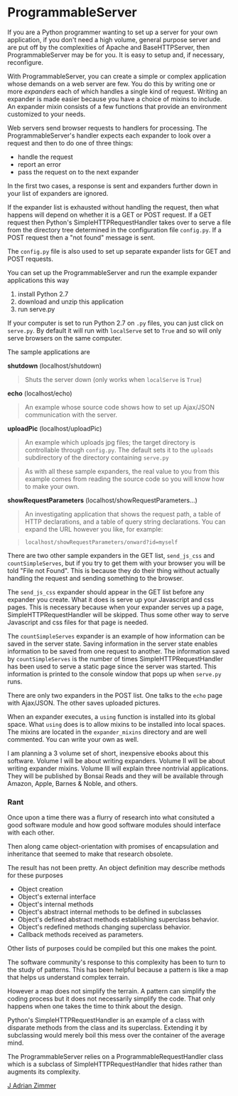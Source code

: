 # ProgrammableServer

If you are a Python programmer wanting to set up a server for your
own application,  if you don't need a high volume, general purpose
server and are put off by the complexities of Apache and
BaseHTTPServer, then ProgrammableServer may be for you.  It is easy
to setup and, if necessary, reconfigure.

With ProgrammableServer, you can create a simple or complex
application whose demands on a web server are few.  You do this by
writing one or more *expanders* each of which handles a single kind
of request.  Writing an expander is made easier because you have a
choice of mixins to include.  An expander mixin consists of a few
functions that provide an environment customized to your needs.

Web servers send browser requests to handlers for processing.  The
ProgrammableServer's handler expects each expander to look over
a request and then to do one of three things:

- handle the request
- report an error
- pass the request on to the next expander

In the first two cases, a response is sent and expanders further
down in your list of expanders are ignored.

If the expander list is exhausted without handling the request, then
what happens will depend on whether it is a GET or POST request.  If a
GET request then Python's SimpleHTTPRequestHandler takes over to
serve a file from the directory tree determined in the configuration
file `config.py`.  If a POST request then a "not found" message is
sent.

The `config.py` file is also used to set up separate expander lists
for GET and POST requests.

You can set up the ProgrammableServer and run the example expander
applications this way

1. install Python 2.7
2. download and unzip this application
3. run serve.py 

If your computer is set to run Python 2.7 on `.py` files, you can
just click on `serve.py`.  By default it will run with `localServe` set to
`True` and so will only serve browsers on the same computer.

The sample applications are

**shutdown** (localhost/shutdown)

> Shuts the server down (only works when `localServe` is `True`)

**echo** (localhost/echo)

> An example whose source code shows how to set up
> Ajax/JSON communication with the server.  

**uploadPic** (localhost/uploadPic)

> An example which uploads jpg files;  the target directory is
> controllable through `config.py`.  The default sets it  to the
> `uploads` subdirectory of the directory containing `serve.py` 

> As with all these sample expanders, the real value to you from
this example comes
> from reading the source code so you will know how to make your
> own.

**showRequestParameters** (localhost/showRequestParameters...)

> An investigating application that shows the request path, a table of HTTP declarations, and a table
> of query string declarations.  You can expand the URL however you
> like, for example:  

> `localhost/showRequestParameters/onward?id=myself`

There are two other sample expanders in the GET list, `send_js_css` and
`countSimpleServes`, but if you try to get them with your browser you
will be told "File not Found".   This is because they do their thing
without actually handling the request and sending something to the
browser.

The `send_js_css` expander should appear in the GET list before any
expander you create.  What it does is serve up your Javascript and
css pages.  This is necessary because when your expander serves up a
page, SimpleHTTPRequestHandler will be skipped.  Thus some other
way to serve Javascript and css files for that page is needed.

The `countSimpleServes` expander is an example of how information
can be saved in the server state.  Saving information in the server
state enables information to be saved from one request to another.
The information saved by `countSimpleServes` is the number of times
SimpleHTTPRequestHandler has been used to serve a static page since
the server was started.  This
information is printed to the console window that pops up when
`serve.py` runs.

There are only two expanders in the POST list.  One talks to the `echo`
page with Ajax/JSON.  The other saves uploaded pictures. 
 
When an expander executes, a `using` function is installed into its global
space.  What `using` does is to allow mixins to be installed
into local spaces.  The mixins are located in the
`expander_mixins` directory and are well commented.  You can write
your own as well.

I am planning a 3 volume set of short, inexpensive ebooks about this software.
Volume I will be about writing expanders.  Volume II will be about
writing expander mixins.  Volume III will explain three nontrivial
applications.  They will be published by Bonsai Reads and they will
be available
through Amazon, Apple, Barnes & Noble, and others.

### Rant

Once upon a time there was a flurry of research into what consituted a good software module and how good software modules should interface with each other.

Then along came object-orientation with promises of encapsulation and inheritance that seemed to make that research obsolete.

The result has not been pretty. An object definition may describe methods for these purposes

- Object creation
- Object's external interface
- Object's internal methods
- Object's abstract internal methods to be defined in subclasses
- Object's defined abstract methods establishing superclass behavior.
- Object's redefined methods changing superclass behavior.
- Callback methods received as parameters.

Other lists of purposes could be compiled but this one makes the point.

The software community's response to this complexity has been to turn to the study of patterns. This has been helpful because a pattern is like a map that helps us understand complex terrain.

However a map does not simplify the terrain.  A pattern can simplify
the coding process but it does not necessarily simplify the code.  That only
happens when one takes the time to think about the design.

Python's SimpleHTTPRequestHandler is an example of a class with disparate methods from the class and its superclass. Extending it by subclassing would merely boil this mess over the container of the average mind.

The ProgrammableServer relies on a ProgrammableRequestHandler class
which is a subclass of SimpleHTTPRequestHandler that hides rather
than augments its complexity.

[J Adrian Zimmer](http://www.jazimmer.net)

